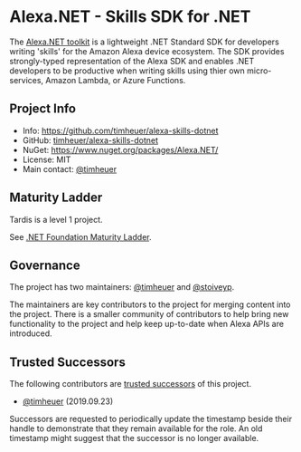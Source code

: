# Alexa.NET - Skills SDK for .NET

The [Alexa.NET toolkit](https://github.com/timheuer/alexa-skills-dotnet) is a lightweight .NET Standard SDK for developers writing 'skills' for the Amazon Alexa device ecosystem.  The SDK provides strongly-typed representation of the Alexa SDK and enables .NET developers to be productive when writing skills using thier own micro-services, Amazon Lambda, or Azure Functions.

## Project Info

* Info: https://github.com/timheuer/alexa-skills-dotnet
* GitHub: [timheuer/alexa-skills-dotnet](https://github.com/timheuer/alexa-skills-dotnet)
* NuGet: https://www.nuget.org/packages/Alexa.NET/
* License: MIT
* Main contact: [@timheuer](https://github.com/timheuer)

## Maturity Ladder

Tardis is a level 1 project.

See [.NET Foundation Maturity Ladder](../maturity-ladder.md).

## Governance

The project has two maintainers: [@timheuer](https://github.com/timheuer) and [@stoiveyp](https://github.com/stoiveyp).

The maintainers are key contributors to the project for merging content into the project.  There is a smaller community of contributors to help bring new functionality to the project and help keep up-to-date when Alexa APIs are introduced.

## Trusted Successors

The following contributors are [trusted successors](../project-continuation-policies.md#trusted-successor) of this project.

* [@timheuer](https://github.com/timheuer) (2019.09.23)

Successors are requested to periodically update the timestamp beside their handle to demonstrate that they remain available for the role. An old timestamp might suggest that the successor is no longer available.
